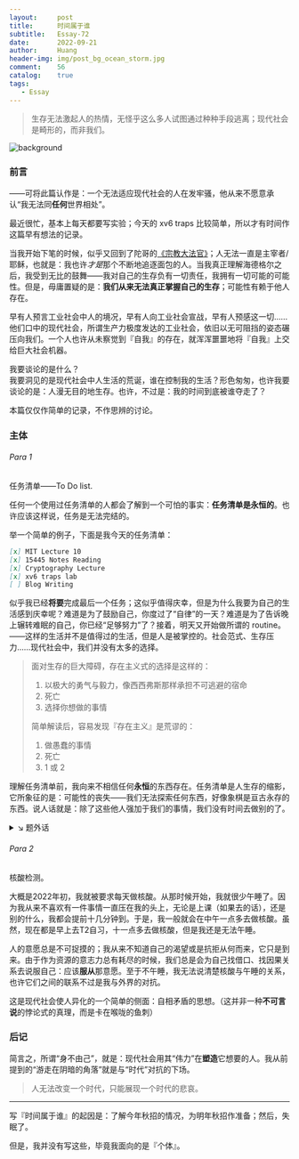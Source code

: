 ```yaml
---
layout:     post
title:      时间属于谁
subtitle:   Essay-72
date:       2022-09-21
author:     Huang
header-img: img/post_bg_ocean_storm.jpg
comment:    56
catalog:    true
tags:
   - Essay
---
```


> 生存无法激起人的热情，无怪乎这么多人试图通过种种手段逃离；现代社会是畸形的，而非我们。

![background](https://huang-feiyu.github.io/img/post_bg_ocean_storm.jpg)

### 前言

——可将此篇认作是：一个无法适应现代社会的人在发牢骚，他从来不愿意承认“我无法同**任何**世界相处”。

最近很忙，基本上每天都要写实验；今天的 xv6 traps 比较简单，所以才有时间作这篇早有想法的记录。

当我开始下笔的时候，似乎又回到了陀哥的[《宗教大法官》](https://huangfeiyu.blogspot.com/2021/08/blog-post.html)；人无法一直是主宰者/耶稣，也就是：我也许*才是*那个不断地追逐面包的人。当我真正理解海德格尔之后，我受到无比的鼓舞——我对自己的生存负有一切责任，我拥有一切可能的可能性。但是，毋庸置疑的是：**我们从来无法真正掌握自己的生存**；可能性有赖于他人存在。

早有人预言工业社会中人的境况，早有人向工业社会宣战，早有人预感这一切……他们口中的现代社会，所谓生产力极度发达的工业社会，依旧以无可阻挡的姿态碾压向我们。一个人也许从未察觉到『自我』的存在，就浑浑噩噩地将『自我』上交给巨大社会机器。

我要谈论的是什么？<br/>我要洞见的是现代社会中人生活的荒诞，谁在控制我的生活？形色匆匆，也许我要谈论的是：人漫无目的地生存。也许，不过是：我的时间到底被谁夺走了？

本篇仅仅作简单的记录，不作思辨的讨论。

### 主体

###### Para 1

任务清单——To Do list.

任何一个使用过任务清单的人都会了解到一个可怕的事实：**任务清单是永恒的**。也许应该这样说，任务是无法完结的。

举一个简单的例子，下面是我今天的任务清单：

```markdown
[x] MIT Lecture 10
[x] 15445 Notes Reading
[x] Cryptography Lecture
[x] xv6 traps lab
[ ] Blog Writing
```

似乎我已经**将要**完成最后一个任务；这似乎值得庆幸，但是为什么我要为自己的生活感到庆幸呢？难道是为了鼓励自己，你度过了“自律”的一天？难道是为了告诉晚上辗转难眠的自己，你已经“足够努力”了？接着，明天又开始做所谓的 routine。——这样的生活并不是值得过的生活，但是人是被掌控的。社会范式、生存压力……现代社会中，我们并没有太多的选择。

> 面对生存的巨大障碍，存在主义式的选择是这样的：
>
> 1. 以极大的勇气与毅力，像西西弗斯那样承担不可逃避的宿命
> 2. 死亡
> 3. 选择你想做的事情
>
> 简单解读后，容易发现『存在主义』是荒谬的：
>
> 1. 做愚蠢的事情
> 2. 死亡
> 3. 1 或 2

理解任务清单前，我向来不相信任何**永恒**的东西存在。任务清单是人生存的缩影，它所象征的是：可能性的丧失——我们无法探索任何东西，好像象棋是亘古永存的东西。说人话就是：除了这些他人强加于我们的事情，我们没有时间去做别的了。

<details><summary>↘️ 题外话</summary>我们需要的是：洞见更多的可能性，创造更多的可能性。我还没有找到一个比较好的途径去做到，这毕竟需要时间。</details>

###### Para 2

核酸检测。

大概是2022年初，我就被要求每天做核酸。从那时候开始，我就很少午睡了。因为我从来不喜欢有一件事情一直压在我的头上，无论是上课（如果去的话），还是别的什么，我都会提前十几分钟到。于是，我一般就会在中午一点多去做核酸。虽然，现在都是早上去T2自习，十一点多去做核酸，但是我还是无法午睡。

人的意愿总是不可捉摸的；我从来不知道自己的渴望或是抗拒从何而来，它只是到来。由于作为资源的意志力总有耗尽的时候，我们总是会为自己找借口、找因果关系去说服自己：应该**服从**那意愿。至于不午睡，我无法说清楚核酸与午睡的关系，也许它们之间的联系不过是我与外界的对抗。

这是现代社会使人异化的一个简单的侧面：自相矛盾的思想。（这并非一种**不可言说**的悖论式的真理，而是卡在喉咙的鱼刺）

### 后记

简言之，所谓“身不由己”，就是：现代社会用其“伟力”在**塑造**它想要的人。我从前提到的“游走在阴暗的角落”就是与“时代”对抗的下场。

> 人无法改变一个时代，只能展现一个时代的悲哀。

---

写『时间属于谁』的起因是：了解今年秋招的情况，为明年秋招作准备；然后，失眠了。

但是，我并没有写这些，毕竟我面向的是『个体』。
